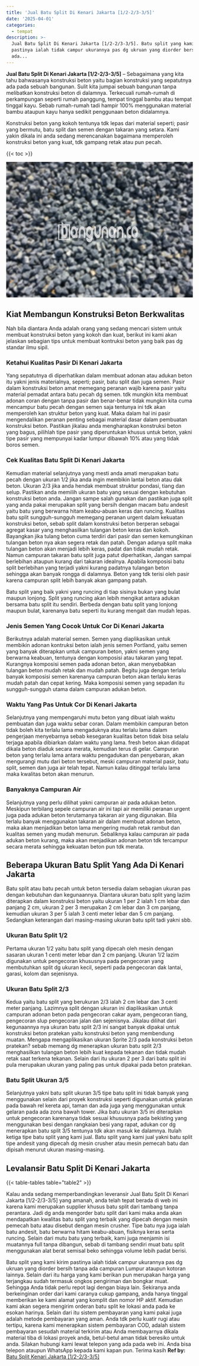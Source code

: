 ```yaml
---
title: 'Jual Batu Split Di Kenari Jakarta [1/2-2/3-3/5]'
date: '2025-04-01'
categories:
  - tempat
description: >-
  Jual Batu Split Di Kenari Jakarta [1/2-2/3-3/5]. Batu split yang kami kirim
  pastinya ialah tidak campur ukurannya pas dg ukruan yang diorder bersih tanpa
  ada...
---
```


**Jual Batu Split Di Kenari Jakarta \[1/2-2/3-3/5\]** – Sebagaimana yang kita tahu bahwasanya konstruksi beton yaitu bagian konstruksi yang sepatutnya ada pada sebuah bangunan. Sulit kita jumpai sebuah bangunan tanpa melibatkan konstruksi beton di dalamnya. Terkecuali rumah-rumah di perkampungan seperti rumah panggung, tempat tinggal bambu atau tempat tinggal kayu. Sebab rumah-rumah tadi hampir 100% menggunakan material bambu ataupun kayu hanya sedikit penggunaan beton didalamnya.

Konstruksi beton yang kokoh tentunya tdk lepas dari material seperti; pasir yang bermutu, batu split dan semen dengan takaran yang setara. Kami yakin dikala ini anda sedang merencanakan bagaimana memperoleh konstruksi beton yang kuat, tdk gampang retak atau pun pecah.

{{< toc >}}

![Jual Batu Split Di Kenari Jakarta [1/2-2/3-3/5]](/images/jual-batu-split-01.png)

## Kiat Membangun Konstruksi Beton Berkwalitas

Nah bila diantara Anda adalah orang yang sedang mencari sistem untuk membuat konstruksi beton yang kokoh dan kuat, berikut ini kami akan jelaskan sebagian tips untuk membuat kontruksi beton yang baik pas dg standar ilmu sipil.

### Ketahui Kualitas Pasir Di Kenari Jakarta

Yang sepatutnya di diperhatikan dalam membuat adonan atau adukan beton itu yakni jenis materialnya, seperti; pasir, batu split dan juga semen. Pasir dalam konstruksi beton amat memegang peranan wajib karena pasir yaitu material pemadat antara batu pecah dg semen. tdk mungkin kita membuat adonan coran dengan tanpa pasir dan benar-benar tidak mungkin kita cuma mencampur batu pecah dengan semen saja tentunya ini tdk akan memperoleh kan struktur beton yang kuat. Maka dalam hal ini pasir mengendalikan peranan penting sebagai material dasar dalam pembuatan konstruksi beton. Pastikan jikalau anda mengharapkan konstruksi beton yang bagus, pilihlah tipe pasir yang diperuntukan khusus untuk beton, yakni tipe pasir yang mempunyai kadar lumpur dibawah 10% atau yang tidak boros semen.

### Cek Kualitas Batu Split Di Kenari Jakarta

Kemudian material selanjutnya yang mesti anda amati merupakan batu pecah dengan ukuran 1/2 jika anda ingin membikin lantai beton atau dak beton. Ukuran 2/3 jika anda hendak membuat struktur pondasi, tiang dan selup. Pastikan anda memilih ukuran batu yang sesuai dengan kebutuhan konstruksi beton anda. Jangan sampe salah gunakan dan pastikan juga split yang anda pakai merupakan split yang bersih dengan macam batu andesit yaitu batu yang berwarna hitam keabu-abuan keras dan runcing. Kualitas batu split sungguh-sungguh memegang peranan urgent dalam kekuatan konstruksi beton, sebab split dalam konstruksi beton berperan sebagai agregat kasar yang menghasilkan tulangan beton keras dan kokoh. Bayangkan jika tulang beton cuma terdiri dari pasir dan semen kemungkinan tulangan beton nya akan segera retak dan patah. Dengan adanya split maka tulangan beton akan menjadi lebih keras, padat dan tidak mudah retak. Namun campuran takaran batu split juga patut diperhatikan, Jangan sampai berlebihan ataupun kurang dari takaran idealnya. Apabila komposisi batu split berlebihan yang terjadi yakni kurang padatnya tulangan beton sehingga akan banyak rongga di dalamnya. Beton yang tdk terisi oleh pasir karena campuran split lebih banyak akan gampang patah.

Batu split yang baik yakni yang runcing di tiap sisinya bukan yang bulat maupun lonjong. Split yang runcing akan lebih mengikat antara adukan bersama batu split itu sendiri. Berbeda dengan batu split yang lonjong maupun bulat, karenanya batu seperti itu kurang mengait dan mudah lepas.

### Jenis Semen Yang Cocok Untuk Cor Di Kenari Jakarta

Berikutnya adalah material semen. Semen yang diaplikasikan untuk membikin adonan kontruksi beton ialah jenis semen Portland, yaitu semen yang banyak diterapkan untuk campuran beton, yakni semen yang berwarna keabuan, tentunya dengan komposisi atau takaran yang tepat. Kurangnya komposisi semen pada adonan beton, akan menyebabkan tulangan beton mudah retak dan mudah patah. Begitu juga dengan terlalu banyak komposisi semen karenanya campuran beton akan terlalu keras mudah patah dan cepat kering. Maka komposisi semen yang sepadan itu sungguh-sungguh utama dalam campuran adukan beton.

### Waktu Yang Pas Untuk Cor Di Kenari Jakarta

Selanjutnya yang mempengaruhi mutu beton yang dibuat ialah waktu pembuatan dan juga waktu sebar coran. Dalam membikin campuran beton tidak boleh kita terlalu lama mengaduknya atau terlalu lama dalam pengerjaan menyebarnya sebab kesegaran kualitas beton tidak bisa selalu terjaga apabila dibiarkan dalam waktu yang lama. fresh beton akan didapat dikala beton diaduk secara merata, kemudian terus di gelar. Campuran beton yang terlalu lama antara waktu pengadukan dan penyebaran, akan mengurangi mutu dari beton tersebut, meski campuran material pasir, batu split, semen dan juga air telah tepat. Namun kalau ditinggal terlalu lama maka kwalitas beton akan menurun.

### Banyaknya Campuran Air

Selanjutnya yang perlu dilihat yakni campuran air pada adukan beton. Meskipun terbilang sepele campuran air ini tapi air memiliki peranan urgent juga pada adukan beton terutamanya takaran air yang digunakan. Bila terlalu banyak menggunakan takaran air dalam membuat adonan beton, maka akan menjadikan beton lama mengering mudah retak rambut dan kualitas semen yang mudah menurun. Sebaliknya kalau campuran air pada adukan beton kurang, maka akan menjadikan adonan beton tdk tercampur secara merata sehingga kekuatan beton pun tdk merata.

## Beberapa Ukuran Batu Split Yang Ada Di Kenari Jakarta

Batu split atau batu pecah untuk beton tersedia dalam sebagian ukuran pas dengan kebutuhan dan kegunaannya. Diantara ukuran batu split yang lazim diterapkan dalam konstruksi beton yaitu ukuran 1 per 2 ialah 1 cm lebar dan panjang 2 cm, ukuran 2 per 3 merupakan 2 cm lebar dan 3 cm panjang, kemudian ukuran 3 per 5 ialah 3 centi meter lebar dan 5 cm panjang. Sedangkan keterangan dari masing-masing ukuran batu split tadi yakni sbb.

### Ukuran Batu Split 1/2

Pertama ukuran 1/2 yaitu batu split yang dipecah oleh mesin dengan sasaran ukuran 1 centi meter lebar dan 2 cm panjang. Ukuran 1/2 lazim digunakan untuk pengecoran khususnya pada pengecoran yang membutuhkan split dg ukuran kecil, seperti pada pengecoran dak lantai, garasi, kolom dan sejenisnya.

### Ukuran Batu Split 2/3

Kedua yaitu batu split yang berukuran 2/3 ialah 2 cm lebar dan 3 centi meter panjang. Lazimnya split dengan ukuran ini diaplikasikan untuk campuran adonan beton pada pengecoran cakar ayam, pengecoran tiang, pengecoran slup pengecoran jalan dan sejenisnya. Jikalau dilihat dari kegunaannya nya ukuran batu split 2/3 ini sangat banyak dipakai untuk konstruksi beton pratekan yaitu konstruksi beton yang membendung muatan. Mengapa mengaplikasikan ukuran Sprite 2/3 pada konstruksi beton pratekan? sebab memang dg menerapkan ukuran batu split 2/3 menghasilkan tulangan beton lebih kuat kepada tekanan dan tidak mudah retak saat terkena tekanan. Selain dari itu ukuran 2 per 3 dari batu split ini pula merupakan ukuran yang paling pas untuk dipakai pada beton pratekan.

### Batu Split Ukuran 3/5

Selanjutnya yakni batu split ukuran 3/5 tipe batu split ini tidak banyak yang menggunakan selain dari proyek konstruksi seperti digunakan untuk gelaran pada bawah rel kereta api, taman dan ada juga yang menggunakan untuk gelaran pada ada zona bawah tower. Jika batu ukuran 3/5 ini diterapkan untuk pengecoran karenanya tidak sesuai khususnya pada bekisting yang menggunakan besi dengan rangkaian besi yang rapat, adukan cor dg menerapkan batu split 3/5 tentunya tdk akan masuk ke dalamnya. Itulah ketiga tipe batu split yang kami jual. Batu split yang kami jual yakni batu split tipe andesit yang dipecah dg mesin crusher atau mesin pemecah batu dan dipisah menurut ukuran masing-masing.

## Levalansir Batu Split Di Kenari Jakarta

{{< table-tables table="table2" >}}

Kalau anda sedang memperbandingkan leveransir Jual Batu Split Di Kenari Jakarta \[1/2-2/3-3/5\] yang amanah, anda telah tepat berada di web ini karena kami merupakan supplier khusus batu split dari tambang tanpa perantara. Jadi dg anda mengorder batu split dari kami maka anda akan mendapatkan kwalitas batu split yang terbaik yang dipecah dengan mesin pemecah batu atau disebut dengan mesin crusher. Tipe batu nya juga ialah batu andesit, batu berwarna hitam keabu-abuan, fisiknya keras serta runcing. Selain dari mutu batu yang terbaik, kami juga menjamin isi muatannya full tanpa dibangun, sebab di tambang sendiri muat batu split menggunakan alat berat semisal beko sehingga volume lebih padat berisi.

Batu split yang kami kirim pastinya ialah tidak campur ukurannya pas dg ukruan yang diorder bersih tanpa ada campuran Lumpur ataupun kotoran lainnya. Selain dari itu harga yang kami berikan pun merupakan harga yang terjangkau sudah termasuk ongkos pengiriman dan bongkar muat. Sehingga Anda tidak perlu repot lagi dengan biaya lain. Sekiranya anda berkeinginan order dari kami caranya cukup gampang, anda hanya tinggal memberikan ke kami alamat yang komplit dan nomor HP aktif. Kemudian kami akan segera mengirim orderan batu split ke lokasi anda pada ke esokan harinya. Selain dari itu sistem pembayaran yang kami pakai juga adalah metode pembayaran yang aman. Anda tdk perlu kuatir rugi atau tertipu, karena kami menerapkan sistem pembayaran COD, adalah sistem pembayaran sesudah material terkirim atau Anda membayarnya dikala material tiba di lokasi proyek anda, betul-betul aman tidak beresiko untuk anda. Silakan hubungi kami lewat telepon yang ada pada web ini. Anda bisa telepon ataupun WhatsApp kepada kami kapan pun. Terima kasih
**Ref by:** [Batu Split Kenari Jakarta [1/2-2/3-3/5]](https://id.wikipedia.org/wiki/Batu)
